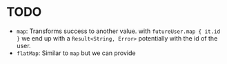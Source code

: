 # TODO

 - `map`: Transforms success to another value. with `futureUser.map { it.id }` we end up with a `Result<String, Error>` potentially with the id of the user.
 - `flatMap`: Similar to `map` but we can provide 
